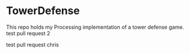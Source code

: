 # TowerDefense
This repo holds my Processing implementation of a tower defense game.
test pull request 2 

test pull request chris